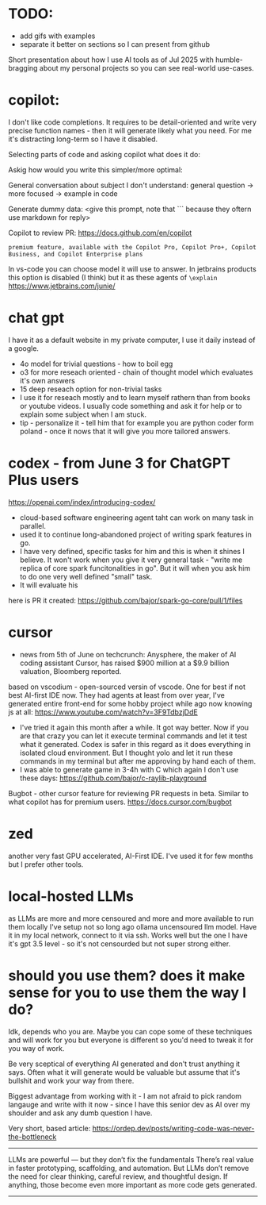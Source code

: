 # TODO:
- add gifs with examples
- separate it better on sections so I can present from github


Short presentation about how I use AI tools as of Jul 2025 with humble-bragging about my personal projects so you can see real-world use-cases. 


# copilot:
I don't like code completions. It requires to be detail-oriented and write very precise function names - then it will generate likely what you need. For me it's distracting long-term so I have it disabled.

Selecting parts of code and asking copilot what does it do:
<example>

Askig how would you write this simpler/more optimal:
<example>

General conversation about subject I don't understand:
general question -> more focused -> example in code

Generate dummy data:
<give this prompt, note that ``` because they oftern use markdown for reply>

Copilot to review PR:
https://docs.github.com/en/copilot
```
premium feature, available with the Copilot Pro, Copilot Pro+, Copilot Business, and Copilot Enterprise plans
```
In vs-code you can choose model it will use to answer.
In jetbrains products this option is disabled (I think) but it as these agents of `\explain` <add what else is avaliable> 
https://www.jetbrains.com/junie/


# chat gpt
I have it as a default website in my private computer, I use it daily instead of a google.
- 4o model for trivial questions - how to boil egg
- o3 for more reseach oriented - chain of thought model which evaluates it's own answers
- 15 deep reseach option for non-trivial tasks
- I use it for reseach mostly and to learn myself rathern than from books or youtube videos. I usually code something and ask it for help or to explain some subject when I am stuck.
- tip - personalize it - tell him that for example you are python coder form poland <SHOW HERE SCREENSHOT> - once it nows that it will give you more tailored answers.


# codex - from June 3 for ChatGPT Plus users
https://openai.com/index/introducing-codex/

- cloud-based software engineering agent taht can work on many task in parallel.
- used it to continue long-abandoned project of writing spark features in go.
- I have very defined, specific tasks for him and this is when it shines I believe. It won't work when you give it very general task - "write me replica of core spark funcitonalities in go". But it will when you ask him to do one very well defined "small" task. 
- It will evaluate his 

here is PR it created:
https://github.com/bajor/spark-go-core/pull/1/files

# cursor
- news from 5th of June on techcrunch:
Anysphere, the maker of AI coding assistant Cursor, has raised $900 million at a $9.9 billion valuation, Bloomberg reported.

based on vscodium - open-sourced versin of vscode. One for best if not best AI-first IDE now. They had agents at least from over year, I've generated entire front-end for some hobby project while ago now knowing js at all:
https://www.youtube.com/watch?v=3F9TdbzjDdE
- I've tried it again this month after a while. It got way better. Now if you are that crazy you can let it execute terminal commands and let it test what it generated. Codex is safer in this regard as it does everything in isolated cloud environment. But I thought yolo and let it run these commands in my terminal but after me approving by hand each of them.
- I was able to generate game in 3-4h with C which again I don't use these days:
https://github.com/bajor/c-raylib-playground

Bugbot - other cursor feature for reviewing PR requests in beta. Similar to what copilot has for premium users.
https://docs.cursor.com/bugbot


# zed
another very fast GPU accelerated, AI-First IDE. I've used it for few months but I prefer other tools.


# local-hosted LLMs
as LLMs are more and more censoured and more and more available to run them locally I've setup not so long ago ollama uncensoured llm model. Have it in my local network, connect to it via ssh. Works well but the one I have it's gpt 3.5 level - so it's not censourded but not super strong either.


# should you use them? does it make sense for you to use them the way I do?
Idk, depends who you are. Maybe you can cope some of these techniques and will work for you but everyone is different so you'd need to tweak it for you way of work.

Be very sceptical of everything AI generated and don't trust anything it says. Often what it will generate would be valuable but assume that it's bullshit and work your way from there.

Biggest advantage from working with it - I am not afraid to pick random langauge and write with it now - since I have this senior dev as AI over my shoulder and ask any dumb question I have.

Very short, based article:
https://ordep.dev/posts/writing-code-was-never-the-bottleneck

***
LLMs are powerful — but they don’t fix the fundamentals
There’s real value in faster prototyping, scaffolding, and automation. But LLMs don’t remove the need for clear thinking, careful review, and thoughtful design. If anything, those become even more important as more code gets generated.
***


